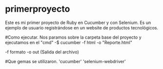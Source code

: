 # primerproyecto
Este es mi primer proyecto de Ruby en Cucumber y con Selenium. 
Es un ejemplo de usuario registrándose en un website de productos tecnológicos.

#Como ejecutar.
Nos paramos sobre la carpeta base del proyecto y ejecutamos en el "cmd"
-$ cucumber -f html -o "Reporte.html"

-f formato
-o out (Salida del archivo)

#Que gemas se utilizaron.
'cucumber'
'selenium-webdriver'

